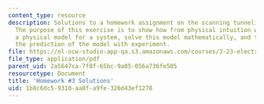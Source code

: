 ```yaml
---
content_type: resource
description: Solutions to a homework assignment on the scanning tunneling microscope.
  The purpose of this exercise is to show how from physical intuition we can create
  a physical model for a system, solve this model mathematically, and then compare
  the prediction of the model with experiment.
file: https://ol-ocw-studio-app-qa.s3.amazonaws.com/courses/3-23-electrical-optical-and-magnetic-properties-of-materials-fall-2007/1b8c6dc59310aa8fa9fe326d43ef1278_sol3.pdf
file_type: application/pdf
parent_uid: 2a5647ca-7f8f-65bc-9a05-056a736fe505
resourcetype: Document
title: 'Homework #3 Solutions'
uid: 1b8c6dc5-9310-aa8f-a9fe-326d43ef1278
---
```

